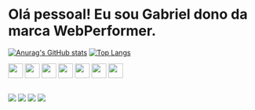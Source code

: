 # Olá pessoal! Eu sou Gabriel dono da marca WebPerformer.

[![Anurag's GitHub stats](https://github-readme-stats.vercel.app/api?username=WebPerformer&show_icons=true&title_color=F27852&bg_color=3F3D56&text_color=FFFFFF&icon_color=F8A68C&height=180em)](https://github.com/WebPerformer/github-readme-stats) [![Top Langs](https://github-readme-stats.vercel.app/api/top-langs/?username=WebPerformer&layout=compact&title_color=F27852&bg_color=3F3D56&text_color=FFFFFF&icon_color=F8A68C&height=100)](https://github.com/WebPerformer/github-readme-stats)

<img width="30em" src="https://cdn.jsdelivr.net/gh/devicons/devicon/icons/html5/html5-original.svg" /> <img width="30em" src="https://cdn.jsdelivr.net/gh/devicons/devicon/icons/css3/css3-original.svg" /> <img width="30em" src="https://cdn.jsdelivr.net/gh/devicons/devicon/icons/javascript/javascript-original.svg" /> <img width="30em" src="https://cdn.jsdelivr.net/gh/devicons/devicon/icons/react/react-original.svg" /> <img width="30em"  src="https://cdn.jsdelivr.net/gh/devicons/devicon/icons/nextjs/nextjs-original.svg" /> <img width="30em" src="https://cdn.jsdelivr.net/gh/devicons/devicon/icons/nodejs/nodejs-original.svg" /> <img width="30em" src="https://cdn.jsdelivr.net/gh/devicons/devicon/icons/mongodb/mongodb-original.svg" />

##
<div>
  <a href="https://portfolio-final-version-kohl.vercel.app" target="_blank"><img  src="https://img.shields.io/badge/website-000000?style=for-the-badge&logo=About.me&logoColor=white" target="_blank"></a>
  <a href="https://www.linkedin.com/in/webperformer/" target="_blank"><img  src="https://img.shields.io/badge/LinkedIn-0077B5?style=for-the-badge&logo=linkedin&logoColor=white" target="_blank"></a>
  <a href="mailto:webperformerz@gmail.com" target="_blank"><img  src="https://img.shields.io/badge/Gmail-D14836?style=for-the-badge&logo=gmail&logoColor=white" target="_blank"></a>
  <a href="https://api.whatsapp.com/send?phone=5511915657659" target="_blank"><img  src="https://img.shields.io/badge/WhatsApp-25D366?style=for-the-badge&logo=whatsapp&logoColor=white" target="_blank"></a>
</div>
